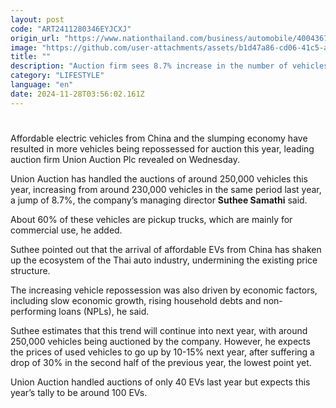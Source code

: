 ```yaml
---
layout: post
code: "ART2411280346EYJCXJ"
origin_url: "https://www.nationthailand.com/business/automobile/40043672"
image: "https://github.com/user-attachments/assets/b1d47a86-cd06-41c5-a593-238862cf2851"
title: ""
description: "Auction firm sees 8.7% increase in the number of vehicles being repossessed, with many of them pick-ups used by their owners for commercial purposes"
category: "LIFESTYLE"
language: "en"
date: 2024-11-28T03:56:02.161Z
---
```


# 









Affordable electric vehicles from China and the slumping economy have resulted in more vehicles being repossessed for auction this year, leading auction firm Union Auction Plc revealed on Wednesday.

Union Auction has handled the auctions of around 250,000 vehicles this year, increasing from around 230,000 vehicles in the same period last year, a jump of 8.7%, the company’s managing director **Suthee Samathi** said.

About 60% of these vehicles are pickup trucks, which are mainly for commercial use, he added.

Suthee pointed out that the arrival of affordable EVs from China has shaken up the ecosystem of the Thai auto industry, undermining the existing price structure.

The increasing vehicle repossession was also driven by economic factors, including slow economic growth, rising household debts and non-performing loans (NPLs), he said.

Suthee estimates that this trend will continue into next year, with around 250,000 vehicles being auctioned by the company. However, he expects the prices of used vehicles to go up by 10-15% next year, after suffering a drop of 30% in the second half of the previous year, the lowest point yet.

Union Auction handled auctions of only 40 EVs last year but expects this year’s tally to be around 100 EVs.